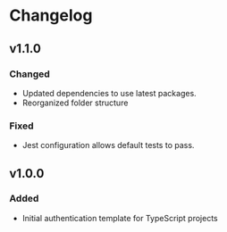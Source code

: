 # Changelog

## v1.1.0

### Changed
-   Updated dependencies to use latest packages.
-   Reorganized folder structure

### Fixed
-   Jest configuration allows default tests to pass.


## v1.0.0

### Added

-   Initial authentication template for TypeScript projects